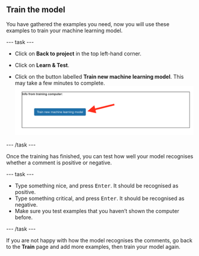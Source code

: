 ## Train the model

You have gathered the examples you need, now you will use these examples to train your machine learning model.

--- task ---

+ Click on **Back to project** in the top left-hand corner.

+ Click on **Learn & Test**.

+ Click on the button labelled **Train new machine learning model**. This may take a few minutes to complete.
![Arrow pointing to button saying Train new machine learning model](images/train-new-model.png)

--- /task ---

Once the training has finished, you can test how well your model recognises whether a comment is positive or negative.  

--- task ---

+ Type something nice, and press <kbd>Enter</kbd>. It should be recognised as positive.
+ Type something critical, and press <kbd>Enter</kbd>. It should be recognised as negative.
+ Make sure you test examples that you haven’t shown the computer before.

--- /task ---

If you are not happy with how the model recognises the comments, go back to the **Train** page and add more examples, then train your model again.

